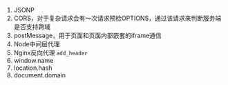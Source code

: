 1. JSONP
2. CORS，对于复杂请求会有一次请求预检OPTIONS，通过该请求来判断服务端是否支持跨域
3. postMessage，用于页面和页面内部嵌套的iframe通信
4. Node中间层代理
5. Nginx反向代理 `add_header`
6. window.name
7. location.hash
8. document.domain